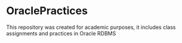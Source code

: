 # OraclePractices
This repository was created for academic purposes, it includes class assignments and practices in Oracle RDBMS
